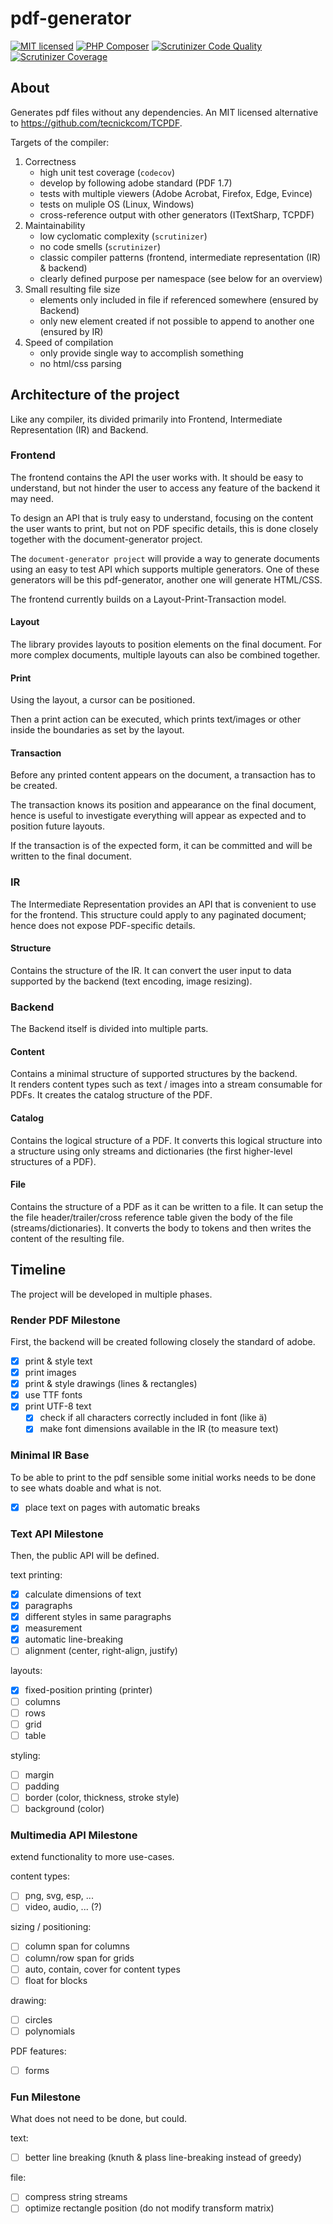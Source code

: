 # pdf-generator

[![MIT licensed](https://img.shields.io/badge/license-MIT-blue.svg)](./LICENSE)
[![PHP Composer](https://github.com/famoser/pdf-generator/actions/workflows/php.yml/badge.svg)](https://github.com/famoser/pdf-generator/actions/workflows/php.yml)
[![Scrutinizer Code Quality](https://scrutinizer-ci.com/g/famoser/pdf-generator/badges/quality-score.png?b=main)](https://scrutinizer-ci.com/g/famoser/pdf-generator/?branch=main)
[![Scrutinizer Coverage](https://scrutinizer-ci.com/g/famoser/pdf-generator/badges/coverage.png?b=main)](https://scrutinizer-ci.com/g/famoser/pdf-generator/?branch=main)

## About

Generates pdf files without any dependencies. An MIT licensed alternative to https://github.com/tecnickcom/TCPDF.

Targets of the compiler:

1. Correctness
    - high unit test coverage (`codecov`)
    - develop by following adobe standard (PDF 1.7)
    - tests with multiple viewers (Adobe Acrobat, Firefox, Edge, Evince)
    - tests on muliple OS (Linux, Windows)
    - cross-reference output with other generators (ITextSharp, TCPDF)
2. Maintainability
    - low cyclomatic complexity (`scrutinizer`)
    - no code smells (`scrutinizer`)
    - classic compiler patterns (frontend, intermediate representation (IR) & backend)
    - clearly defined purpose per namespace (see below for an overview)
3. Small resulting file size
    - elements only included in file if referenced somewhere (ensured by Backend)
    - only new element created if not possible to append to another one (ensured by IR)
4. Speed of compilation
    - only provide single way to accomplish something
    - no html/css parsing

## Architecture of the project

Like any compiler, its divided primarily into Frontend, Intermediate Representation (IR) and Backend.

### Frontend

The frontend contains the API the user works with. It should be easy to understand,
but not hinder the user to access any feature of the backend it may need.

To design an API that is truly easy to understand,
focusing on the content the user wants to print, but not on PDF specific details,
this is done closely together with the document-generator project.

The `document-generator project` will provide a way to generate documents
using an easy to test API which supports multiple generators.
One of these generators will be this pdf-generator, another one will generate HTML/CSS.

The frontend currently builds on a Layout-Print-Transaction model.

#### Layout

The library provides layouts to position elements on the final document.
For more complex documents, multiple layouts can also be combined together.

#### Print

Using the layout, a cursor can be positioned.

Then a print action can be executed, which prints text/images or other inside the boundaries as set by the layout.

#### Transaction

Before any printed content appears on the document, a transaction has to be created.

The transaction knows its position and appearance on the final document,
hence is useful to investigate everything will appear as expected and to position future layouts.

If the transaction is of the expected form, it can be committed and will be written to the final document.

### IR

The Intermediate Representation provides an API that is convenient to use for the frontend.
This structure could apply to any paginated document; hence does not expose PDF-specific details.

#### Structure

Contains the structure of the IR.
It can convert the user input to data supported by the backend (text encoding, image resizing).

### Backend

The Backend itself is divided into multiple parts.

#### Content

Contains a minimal structure of supported structures by the backend.  
It renders content types such as text / images into a stream consumable for PDFs.
It creates the catalog structure of the PDF.

#### Catalog

Contains the logical structure of a PDF.
It converts this logical structure into a structure using only streams and dictionaries (the first higher-level
structures of a PDF).

#### File

Contains the structure of a PDF as it can be written to a file.
It can setup the the file header/trailer/cross reference table given the body of the file (streams/dictionaries).
It converts the body to tokens and then writes the content of the resulting file.

## Timeline

The project will be developed in multiple phases.

### Render PDF Milestone

First, the backend will be created following closely the standard of adobe.

- [x] print & style text
- [x] print images
- [x] print & style drawings (lines & rectangles)
- [x] use TTF fonts
- [x] print UTF-8 text
    - [x] check if all characters correctly included in font (like ä)
    - [x] make font dimensions available in the IR (to measure text)

### Minimal IR Base

To be able to print to the pdf sensible some initial works needs to be done to see whats doable and what is not.

- [x] place text on pages with automatic breaks

### Text API Milestone

Then, the public API will be defined.

text printing:

- [x] calculate dimensions of text
- [x] paragraphs
- [x] different styles in same paragraphs
- [x] measurement
- [x] automatic line-breaking
- [ ] alignment (center, right-align, justify)

layouts:

- [x] fixed-position printing (printer)
- [ ] columns
- [ ] rows
- [ ] grid
- [ ] table

styling:

- [ ] margin
- [ ] padding
- [ ] border (color, thickness, stroke style)
- [ ] background (color)

### Multimedia API Milestone

extend functionality to more use-cases.

content types:

- [ ] png, svg, esp, ...
- [ ] video, audio, ... (?)

sizing / positioning:

- [ ] column span for columns
- [ ] column/row span for grids
- [ ] auto, contain, cover for content types
- [ ] float for blocks

drawing:

- [ ] circles
- [ ] polynomials

PDF features:

- [ ] forms

### Fun Milestone

What does not need to be done, but could.

text:

- [ ] better line breaking (knuth & plass line-breaking instead of greedy)

file:

- [ ] compress string streams
- [ ] optimize rectangle position (do not modify transform matrix)
